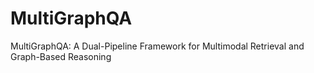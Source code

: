 # MultiGraphQA
MultiGraphQA: A Dual-Pipeline Framework for Multimodal Retrieval and Graph-Based Reasoning
